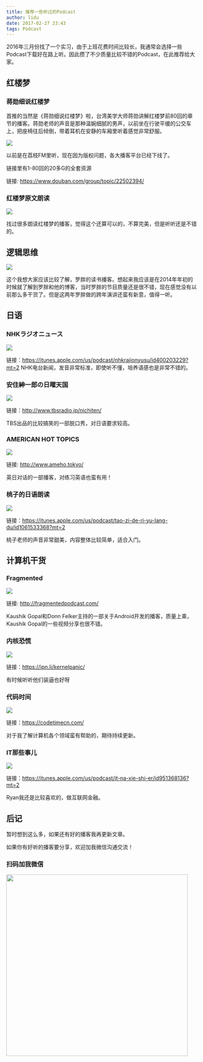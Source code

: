```yaml
---
title: 推荐一些听过的Podcast
author: lidu
date: 2017-02-27 23:43
tags: Podcast
---
```


2016年三月份找了一个实习，由于上班花费时间比较长，我通常会选择一些Podcast下载好在路上听。因此攒了不少质量比较不错的Podcast，在此推荐给大家。

## 红楼梦

### 蒋勋细说红楼梦
首推的当然是《蒋勋细说红楼梦》啦，台湾美学大师蒋勋讲解红楼梦前80回的章节的播客。蒋勋老师的声音是那种温婉细腻的男声，以前坐在行驶平缓的公交车上，把座椅往后倾倒，带着耳机在安静的车厢里听着感觉非常舒服。

<img src="/img/hongloumeng_jiangxun.jpeg"/>

以前是在荔枝FM里听，现在因为版权问题，各大播客平台已经下线了。

链接里有1-80回的20多G的全套资源

链接: https://www.douban.com/group/topic/22502394/

<!--more-->

### 红楼梦原文朗读

<img src="/img/hongloumeng_book_read.jpeg"/>

找过很多朗读红楼梦的播客，觉得这个还算可以的，不算完美，但是听听还是不错的。

## 逻辑思维

<img src="/img/luojisiwei.jpeg"/>

这个我想大家应该比较了解，罗胖的读书播客。想起来我应该是在2014年年初的时候就了解到罗胖和他的博客，当时罗胖的节目质量还是很不错，现在感觉没有以前那么多干货了。但是这两年罗胖做的跨年演讲还蛮有新意，值得一听。

## 日语

### NHKラジオニュース

<img src="/img/nhk_news.jpeg"/>

链接：https://itunes.apple.com/us/podcast/nhkrajionyusu/id400203229?mt=2
NHK电台新闻，发音非常标准，即使听不懂，培养语感也是非常不错的。

### 安住紳一郎の日曜天国

<img src="/img/anzhushenyilang.jpeg"/>

链接：http://www.tbsradio.jp/nichiten/

TBS出品的比较搞笑的一部脱口秀，对日语要求较高。

### AMERICAN HOT TOPICS

<img src="/img/american_hot_topics.jpeg"/>

链接: http://www.ameho.tokyo/

英日对话的一部播客，对练习英语也蛮有用！

### 桃子的日语朗读

<img src="/img/taozi_riyu.jpeg"/>

链接：https://itunes.apple.com/us/podcast/tao-zi-de-ri-yu-lang-du/id1061533368?mt=2

桃子老师的声音非常甜美，内容整体比较简单，适合入门。

## 计算机干货

### Fragmented

<img src="/img/fragmented.jpeg"/>

链接: http://fragmentedpodcast.com/

Kaushik Gopal和Donn Felker主持的一部关于Android开发的播客，质量上乘，Kaushik Gopal的一些视频分享也很不错。

### 内核恐慌

<img src="/img/kernal_panic.jpeg"/>

链接：https://ipn.li/kernelpanic/

有时候听听他们装逼也好呀

### 代码时间

<img src="/img/code_time.jpeg"/>

链接：https://codetimecn.com/

对于我了解计算机各个领域蛮有帮助的，期待持续更新。

### IT那些事儿

<img src="/img/ryan_podcast.jpeg"/>

链接：https://itunes.apple.com/us/podcast/it-na-xie-shi-er/id951368136?mt=2

Ryan我还是比较喜欢的，做互联网金融。

## 后记

暂时想到这么多，如果还有好的播客我再更新文章。

如果你有好听的播客要分享，欢迎加我微信沟通交流！

### 扫码加我微信

<img src="/img/wechat_me.jpeg" width="480" height="480"/>
